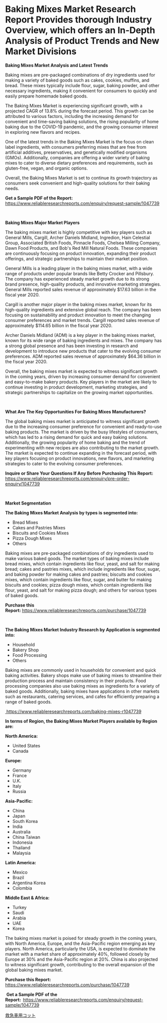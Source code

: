 <p><h1>Baking Mixes Market Research Report Provides thorough Industry Overview, which offers an In-Depth Analysis of Product Trends and New Market Divisions</h1></p><p><strong>Baking Mixes Market Analysis and Latest Trends</strong></p>
<p><p>Baking mixes are pre-packaged combinations of dry ingredients used for making a variety of baked goods such as cakes, cookies, muffins, and bread. These mixes typically include flour, sugar, baking powder, and other necessary ingredients, making it convenient for consumers to quickly and easily prepare homemade baked goods.</p><p>The Baking Mixes Market is experiencing significant growth, with a projected CAGR of 13.8% during the forecast period. This growth can be attributed to various factors, including the increasing demand for convenient and time-saving baking solutions, the rising popularity of home baking due to the COVID-19 pandemic, and the growing consumer interest in exploring new flavors and recipes.</p><p>One of the latest trends in the Baking Mixes Market is the focus on clean label ingredients, with consumers preferring mixes that are free from artificial additives, preservatives, and genetically modified organisms (GMOs). Additionally, companies are offering a wider variety of baking mixes to cater to diverse dietary preferences and requirements, such as gluten-free, vegan, and organic options.</p><p>Overall, the Baking Mixes Market is set to continue its growth trajectory as consumers seek convenient and high-quality solutions for their baking needs.</p></p>
<p><strong>Get a Sample PDF of the Report:&nbsp;</strong> <a href="https://www.reliableresearchreports.com/enquiry/request-sample/1047739">https://www.reliableresearchreports.com/enquiry/request-sample/1047739</a></p>
<p>&nbsp;</p>
<p><strong>Baking Mixes Major Market Players</strong></p>
<p><p>The baking mixes market is highly competitive with key players such as General Mills, Cargill, Archer Daniels Midland, Ingredion, Hain Celestial Group, Associated British Foods, Pinnacle Foods, Chelsea Milling Company, Dawn Food Products, and Bob's Red Mill Natural Foods. These companies are continuously focusing on product innovation, expanding their product offerings, and strategic partnerships to maintain their market position.</p><p>General Mills is a leading player in the baking mixes market, with a wide range of products under popular brands like Betty Crocker and Pillsbury. The company has experienced steady market growth due to its strong brand presence, high-quality products, and innovative marketing strategies. General Mills reported sales revenue of approximately $17.63 billion in the fiscal year 2020.</p><p>Cargill is another major player in the baking mixes market, known for its high-quality ingredients and extensive global reach. The company has been focusing on sustainability and product innovation to meet the changing consumer preferences and market trends. Cargill reported sales revenue of approximately $114.65 billion in the fiscal year 2020.</p><p>Archer Daniels Midland (ADM) is a key player in the baking mixes market, known for its wide range of baking ingredients and mixes. The company has a strong global presence and has been investing in research and development to introduce new products that cater to the evolving consumer preferences. ADM reported sales revenue of approximately $64.36 billion in the fiscal year 2020.</p><p>Overall, the baking mixes market is expected to witness significant growth in the coming years, driven by increasing consumer demand for convenient and easy-to-make bakery products. Key players in the market are likely to continue investing in product development, marketing strategies, and strategic partnerships to capitalize on the growing market opportunities.</p></p>
<p>&nbsp;</p>
<p><strong>What Are The Key Opportunities For Baking Mixes Manufacturers?</strong></p>
<p><p>The global baking mixes market is anticipated to witness significant growth due to the increasing consumer preference for convenient and ready-to-use baking products. The market is driven by the busy lifestyles of consumers, which has led to a rising demand for quick and easy baking solutions. Additionally, the growing popularity of home baking and the trend of experimenting with new recipes are also contributing to the market growth. The market is expected to continue expanding in the forecast period, with key players focusing on product innovations, new flavors, and marketing strategies to cater to the evolving consumer preferences.</p></p>
<p><strong>Inquire or Share Your Questions If Any Before Purchasing This Report:</strong> <a href="https://www.reliableresearchreports.com/enquiry/pre-order-enquiry/1047739">https://www.reliableresearchreports.com/enquiry/pre-order-enquiry/1047739</a></p>
<p>&nbsp;</p>
<p><strong>Market Segmentation</strong></p>
<p><strong>The Baking Mixes Market Analysis by types is segmented into:</strong></p>
<p><ul><li>Bread Mixes</li><li>Cakes and Pastries Mixes</li><li>Biscuits and Cookies Mixes</li><li>Pizza Dough Mixes</li><li>Others</li></ul></p>
<p><p>Baking mixes are pre-packaged combinations of dry ingredients used to make various baked goods. The market types of baking mixes include bread mixes, which contain ingredients like flour, yeast, and salt for making bread; cakes and pastries mixes, which include ingredients like flour, sugar, and baking powder for making cakes and pastries; biscuits and cookies mixes, which contain ingredients like flour, sugar, and butter for making biscuits and cookies; pizza dough mixes, which contain ingredients like flour, yeast, and salt for making pizza dough; and others for various types of baked goods.</p></p>
<p><strong>Purchase this Report:&nbsp;</strong><a href="https://www.reliableresearchreports.com/purchase/1047739">https://www.reliableresearchreports.com/purchase/1047739</a></p>
<p>&nbsp;</p>
<p><strong>The Baking Mixes Market Industry Research by Application is segmented into:</strong></p>
<p><ul><li>Household</li><li>Bakery Shop</li><li>Food Processing</li><li>Others</li></ul></p>
<p><p>Baking mixes are commonly used in households for convenient and quick baking activities. Bakery shops make use of baking mixes to streamline their production process and maintain consistency in their products. Food processing companies also use baking mixes as ingredients for a variety of baked goods. Additionally, baking mixes have applications in other markets such as restaurants, catering services, and cafes for efficiently preparing a range of baked goods.</p></p>
<p><a href="https://www.reliableresearchreports.com/baking-mixes-r1047739">&nbsp;https://www.reliableresearchreports.com/baking-mixes-r1047739</a></p>
<p><strong>In terms of Region, the Baking Mixes Market Players available by Region are:</strong></p>
<p>
    <p> <strong> North America: </strong>
        <ul>
            <li>United States</li>
            <li>Canada</li>
        </ul>
        </p> 
    <p> <strong> Europe: </strong>
        <ul>
            <li>Germany</li>
            <li>France</li>
            <li>U.K.</li>
            <li>Italy</li>
            <li>Russia</li>
        </ul>
        </p> 
    <p> <strong> Asia-Pacific: </strong>
        <ul>
            <li>China</li>
            <li>Japan</li>
            <li>South Korea</li>
            <li>India</li>
            <li>Australia</li>
            <li>China Taiwan</li>
            <li>Indonesia</li>
            <li>Thailand</li>
            <li>Malaysia</li>
        </ul>
        </p> 
    <p> <strong> Latin America: </strong>
        <ul>
            <li>Mexico</li>
            <li>Brazil</li>
            <li>Argentina Korea</li>
            <li>Colombia</li>
        </ul>
        </p> 
    <p> <strong> Middle East & Africa: </strong>
        <ul>
            <li>Turkey</li>
            <li>Saudi</li>
            <li>Arabia</li>
            <li>UAE</li>
            <li>Korea</li>
        </ul>
    </p>
    </p>
<p><p>The baking mixes market is poised for steady growth in the coming years, with North America, Europe, and the Asia-Pacific region emerging as key players. North America, particularly the USA, is expected to dominate the market with a market share of approximately 40%, followed closely by Europe at 30% and the Asia-Pacific region at 20%. China is also projected to witness significant growth, contributing to the overall expansion of the global baking mixes market.</p></p>
<p><strong>Purchase this Report: </strong><a href="https://www.reliableresearchreports.com/purchase/1047739">https://www.reliableresearchreports.com/purchase/1047739</a></p>
<p>&nbsp;<strong>Get a Sample PDF of the Report:&nbsp;&nbsp;</strong><a href="https://www.reliableresearchreports.com/enquiry/request-sample/1047739">https://www.reliableresearchreports.com/enquiry/request-sample/1047739</a></p>
<p><strong></strong></p>
<p><p><a href="https://github.com/SantosDicki04/Market-Research-Report-List-1/blob/main/766821719411.md">救急車用コット</a></p></p>
